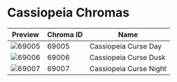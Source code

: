 # Cassiopeia Chromas

| Preview | Chroma ID | Name |
|---------|-----------|------|
| ![69005](https://raw.communitydragon.org/latest/plugins/rcp-be-lol-game-data/global/default/v1/champion-chroma-images/69/69005.png) | 69005 | Cassiopeia Curse Day |
| ![69006](https://raw.communitydragon.org/latest/plugins/rcp-be-lol-game-data/global/default/v1/champion-chroma-images/69/69006.png) | 69006 | Cassiopeia Curse Dusk |
| ![69007](https://raw.communitydragon.org/latest/plugins/rcp-be-lol-game-data/global/default/v1/champion-chroma-images/69/69007.png) | 69007 | Cassiopeia Curse Night |